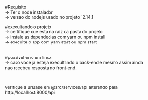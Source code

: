 #Requisito<br />
  -> Ter o node instalador<br />
  -> versao do nodejs usado no projeto 12.14.1<br />

#execultando o projeto<br />
 -> certifique que esta na raiz da pasta do projeto<br />
 -> instale as dependecias com yarn ou npm install<br />
 -> execulte o app com yarn start ou npm start<br />
<br /><br />
#possivel erro em linux<br />
 -> caso voce ja esteja execultando o back-end e mesmo assim ainda<br />
 nao recebeu resposta no front-end.<br /><br /><br />

verifique a urlBase em @src/services/api alterando para http://localhost:8000/api